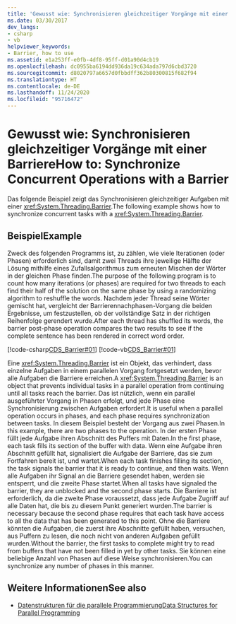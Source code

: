 ```yaml
---
title: 'Gewusst wie: Synchronisieren gleichzeitiger Vorgänge mit einer Barriere'
ms.date: 03/30/2017
dev_langs:
- csharp
- vb
helpviewer_keywords:
- Barrier, how to use
ms.assetid: e1a253ff-e0fb-4df8-95ff-d01a90d4cb19
ms.openlocfilehash: dc0955ba6194dd936da19c634ada797d6cbd3720
ms.sourcegitcommit: d8020797a6657d0fbbdff362b80300815f682f94
ms.translationtype: HT
ms.contentlocale: de-DE
ms.lasthandoff: 11/24/2020
ms.locfileid: "95716472"
---
```

# <a name="how-to-synchronize-concurrent-operations-with-a-barrier"></a><span data-ttu-id="0b672-102">Gewusst wie: Synchronisieren gleichzeitiger Vorgänge mit einer Barriere</span><span class="sxs-lookup"><span data-stu-id="0b672-102">How to: Synchronize Concurrent Operations with a Barrier</span></span>

<span data-ttu-id="0b672-103">Das folgende Beispiel zeigt das Synchronisieren gleichzeitiger Aufgaben mit einer <xref:System.Threading.Barrier>.</span><span class="sxs-lookup"><span data-stu-id="0b672-103">The following example shows how to synchronize concurrent tasks with a <xref:System.Threading.Barrier>.</span></span>  
  
## <a name="example"></a><span data-ttu-id="0b672-104">Beispiel</span><span class="sxs-lookup"><span data-stu-id="0b672-104">Example</span></span>  

 <span data-ttu-id="0b672-105">Zweck des folgenden Programms ist, zu zählen, wie viele Iterationen (oder Phasen) erforderlich sind, damit zwei Threads ihre jeweilige Hälfte der Lösung mithilfe eines Zufallsalgorithmus zum erneuten Mischen der Wörter in der gleichen Phase finden.</span><span class="sxs-lookup"><span data-stu-id="0b672-105">The purpose of the following program is to count how many iterations (or phases) are required for two threads to each find their half of the solution on the same phase by using a randomizing algorithm to reshuffle the words.</span></span> <span data-ttu-id="0b672-106">Nachdem jeder Thread seine Wörter gemischt hat, vergleicht der Barrierennachphasen-Vorgang die beiden Ergebnisse, um festzustellen, ob der vollständige Satz in der richtigen Reihenfolge gerendert wurde.</span><span class="sxs-lookup"><span data-stu-id="0b672-106">After each thread has shuffled its words, the barrier post-phase operation compares the two results to see if the complete sentence has been rendered in correct word order.</span></span>  
  
 [!code-csharp[CDS_Barrier#01](../../../samples/snippets/csharp/VS_Snippets_Misc/cds_barrier/cs/barrier.cs#01)]
 [!code-vb[CDS_Barrier#01](../../../samples/snippets/visualbasic/VS_Snippets_Misc/cds_barrier/vb/barrier_vb.vb#01)]  
  
 <span data-ttu-id="0b672-107">Eine <xref:System.Threading.Barrier> ist ein Objekt, das verhindert, dass einzelne Aufgaben in einem parallelen Vorgang fortgesetzt werden, bevor alle Aufgaben die Barriere erreichen.</span><span class="sxs-lookup"><span data-stu-id="0b672-107">A <xref:System.Threading.Barrier> is an object that prevents individual tasks in a parallel operation from continuing until all tasks reach the barrier.</span></span> <span data-ttu-id="0b672-108">Das ist nützlich, wenn ein parallel ausgeführter Vorgang in Phasen erfolgt, und jede Phase eine Synchronisierung zwischen Aufgaben erfordert.</span><span class="sxs-lookup"><span data-stu-id="0b672-108">It is useful when a parallel operation occurs in phases, and each phase requires synchronization between tasks.</span></span> <span data-ttu-id="0b672-109">In diesem Beispiel besteht der Vorgang aus zwei Phasen.</span><span class="sxs-lookup"><span data-stu-id="0b672-109">In this example, there are two phases to the operation.</span></span> <span data-ttu-id="0b672-110">In der ersten Phase füllt jede Aufgabe ihren Abschnitt des Puffers mit Daten.</span><span class="sxs-lookup"><span data-stu-id="0b672-110">In the first phase, each task fills its section of the buffer with data.</span></span> <span data-ttu-id="0b672-111">Wenn eine Aufgabe ihren Abschnitt gefüllt hat, signalisiert die Aufgabe der Barriere, das sie zum Fortfahren bereit ist, und wartet.</span><span class="sxs-lookup"><span data-stu-id="0b672-111">When each task finishes filling its section, the task signals the barrier that it is ready to continue, and then waits.</span></span> <span data-ttu-id="0b672-112">Wenn alle Aufgaben ihr Signal an die Barriere gesendet haben, werden sie entsperrt, und die zweite Phase startet.</span><span class="sxs-lookup"><span data-stu-id="0b672-112">When all tasks have signaled the barrier, they are unblocked and the second phase starts.</span></span> <span data-ttu-id="0b672-113">Die Barriere ist erforderlich, da die zweite Phase voraussetzt, dass jede Aufgabe Zugriff auf alle Daten hat, die bis zu diesem Punkt generiert wurden.</span><span class="sxs-lookup"><span data-stu-id="0b672-113">The barrier is necessary because the second phase requires that each task have access to all the data that has been generated to this point.</span></span> <span data-ttu-id="0b672-114">Ohne die Barriere könnten die Aufgaben, die zuerst ihre Abschnitte gefüllt haben, versuchen, aus Puffern zu lesen, die noch nicht von anderen Aufgaben gefüllt wurden.</span><span class="sxs-lookup"><span data-stu-id="0b672-114">Without the barrier, the first tasks to complete might try to read from buffers that have not been filled in yet by other tasks.</span></span> <span data-ttu-id="0b672-115">Sie können eine beliebige Anzahl von Phasen auf diese Weise synchronisieren.</span><span class="sxs-lookup"><span data-stu-id="0b672-115">You can synchronize any number of phases in this manner.</span></span>  
  
## <a name="see-also"></a><span data-ttu-id="0b672-116">Weitere Informationen</span><span class="sxs-lookup"><span data-stu-id="0b672-116">See also</span></span>

- [<span data-ttu-id="0b672-117">Datenstrukturen für die parallele Programmierung</span><span class="sxs-lookup"><span data-stu-id="0b672-117">Data Structures for Parallel Programming</span></span>](../parallel-programming/data-structures-for-parallel-programming.md)
